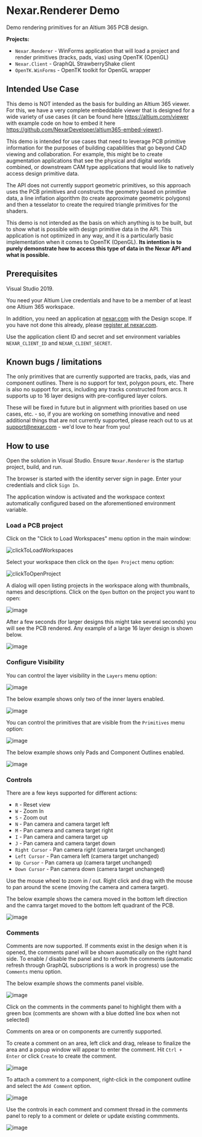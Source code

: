 # Nexar.Renderer Demo

[nexar.com]: https://nexar.com/

Demo rendering primitives for an Altium 365 PCB design.

**Projects:**

- `Nexar.Renderer` - WinForms application that will load a project and render primitives (tracks, pads, vias) using OpenTK (OpenGL)
- `Nexar.Client` - GraphQL StrawberryShake client
- `OpenTK.WinForms` - OpenTK toolkit for OpenGL wrapper

## Intended Use Case

This demo is NOT intended as the basis for building an Altium 365 viewer. For this, we have a very complete embeddable viewer that is designed for a wide variety of use cases (it can be found here https://altium.com/viewer with example code on how to embed it here https://github.com/NexarDeveloper/altium365-embed-viewer).

This demo is intended for use cases that need to leverage PCB primitive information for the purposes of building capabilities that go beyond CAD viewing and collaboration. For example, this might be to create augmentation applications that see the physical and digital worlds combined, or downstream CAM type applications that would like to natively access design primitive data.

The API does not currently support geometric primitives, so this approach uses the PCB primitives and constructs the geometry based on primitive data, a line inflation algorithm (to create approximate geometric polygons) and then a tesselator to create the required triangle primitives for the shaders.

This demo is not intended as the basis on which anything is to be built, but to show what is possible with design primitive data in the API. This application is not optimized in any way, and it is a particularly basic implementation when it comes to OpenTK (OpenGL). **Its intention is to purely demonstrate how to access this type of data in the Nexar API and what is possible.**

## Prerequisites

Visual Studio 2019.

You need your Altium Live credentials and have to be a member of at least one Altium 365 workspace.

In addition, you need an application at [nexar.com] with the Design scope.
If you have not done this already, please [register at nexar.com](https://portal.nexar.com/sign-up).

Use the application client ID and secret and set environment variables `NEXAR_CLIENT_ID` and `NEXAR_CLIENT_SECRET`.


## Known bugs / limitations

The only primitives that are currently supported are tracks, pads, vias and component outlines. There is no support for text, polygon pours, etc. There is also no support for arcs, including any tracks constructed from arcs. It supports up to 16 layer designs with pre-configured layer colors. 

These will be fixed in future but in alignment with priorities based on use cases, etc. - so, if you are working on something innovative and need additional things that are not currently supported, please reach out to us at support@nexar.com - we'd love to hear from you!

## How to use

Open the solution in Visual Studio.
Ensure `Nexar.Renderer` is the startup project, build, and run.

The browser is started with the identity server sign in page.
Enter your credentials and click `Sign In`.

The application window is activated and the workspace context automatically configured based on the aforementioned environment variable.

### Load a PCB project

Click on the "Click to Load Workspaces" menu option in the main window:

![clickToLoadWorkspaces](https://user-images.githubusercontent.com/623551/221542274-85c66cbc-960c-4624-b8f0-82c6c288108c.png)

Select your workspace then click on the `Open Project` menu option:

![clickToOpenProject](https://user-images.githubusercontent.com/623551/221542178-dcd5628a-d484-433a-bf1c-4f51a10b083c.png)

A dialog will open listing projects in the workspace along with thumbnails, names and descriptions. Click on the `Open` button on the project you want to open:

![image](https://user-images.githubusercontent.com/623551/221542339-357e4d99-ec16-43d1-8378-764540d711a4.png)

After a few seconds (for larger designs this might take several seconds) you will see the PCB rendered. Any example of a large 16 layer design is shown below.

![image](https://user-images.githubusercontent.com/623551/221542462-661148b9-6042-41a4-bdd5-36ad2db3700a.png)

### Configure Visibility

You can control the layer visibility in the `Layers` menu option:

![image](https://user-images.githubusercontent.com/623551/221542591-9055f3bd-3189-4b7c-adad-964cf664ed4b.png)

The below example shows only two of the inner layers enabled.

![image](https://user-images.githubusercontent.com/623551/221544097-982a1c70-40c4-4e3e-97fa-0da7a8a1295b.png)

You can control the primitives that are visible from the `Primitives` menu option:

![image](https://user-images.githubusercontent.com/623551/221543217-5aabab55-4ecf-4151-ae2a-51a8bf9af5f5.png)

The below example shows only Pads and Component Outlines enabled.

![image](https://user-images.githubusercontent.com/623551/221543968-d4d8ed68-e1d7-44ac-b90d-4b565b57ed5c.png)

### Controls

There are a few keys supported for different actions:
- `R` - Reset view
- `W` - Zoom In
- `S` - Zoom out
- `N` - Pan camera and camera target left
- `M` - Pan camera and camera target right
- `I` - Pan camera and camera target up
- `J` - Pan camera and camera target down
- `Right Cursor` - Pan camera right (camera target unchanged)
- `Left Cursor` - Pan camera left (camera target unchanged)
- `Up Cursor` - Pan camera up (camera target unchanged)
- `Down Cursor` - Pan camera down (camera target unchanged)

Use the mouse wheel to zoom in / out. Right click and drag with the mouse to pan around the scene (moving the camera and camera target).

The below example shows the camera moved in the bottom left direction and the camra target moved to the bottom left quadrant of the PCB.

![image](https://user-images.githubusercontent.com/623551/221544367-91cf5daf-08c6-4a31-b841-28972d36d3fa.png)

### Comments

Comments are now supported. If comments exist in the design when it is opened, the comments panel will be shown auomatically on the right hand side. To enable / disable the panel and to refresh the comments (automatic refresh through GraphQL subscriptions is a work in progress) use the `Comments` menu option.

The below example shows the comments panel visible.

![image](https://user-images.githubusercontent.com/623551/221545138-93b27ff8-2977-47af-9222-ada436d35240.png)

Click on the comments in the comments panel to highlight them with a green box (comments are shown with a blue dotted line box when not selected)

Comments on area or on components are currently supported.

To create a comment on an area, left click and drag, release to finalize the area and a popup window will appear to enter the comment. Hit `Ctrl + Enter` or click `Create` to create the comment.

![image](https://user-images.githubusercontent.com/623551/221545768-3bfb04ae-e536-48d4-8a7d-5dcfdd9ef282.png)

To attach a comment to a component, right-click in the component outline and select the `Add Comment` option.

![image](https://user-images.githubusercontent.com/623551/221545999-b1870716-a78d-4151-8047-1f5ce9ad27b8.png)

Use the controls in each comment and comment thread in the comments panel to reply to a comment or delete or update existing commments.

![image](https://user-images.githubusercontent.com/623551/221546339-d9b121c7-2db3-49d9-83a5-fe43ed91fb07.png)
